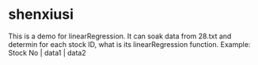 # shenxiusi
This is a demo for linearRegression.
It can soak data from 28.txt and determin for each stock ID, what is its linearRegression function.
   Example:
   Stock No   |   data1   |   data2   
   
